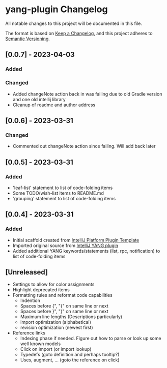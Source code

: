 <!-- Keep a Changelog guide -> https://keepachangelog.com -->

# yang-plugin Changelog

All notable changes to this project will be documented in this file.

The format is based on [Keep a Changelog](https://keepachangelog.com/en/1.0.0/),
and this project adheres to [Semantic Versioning](https://semver.org/spec/v2.0.0.html).


## [0.0.7] - 2023-04-03
### Added

### Changed
- Added changeNote action back in was failing due to old Gradle version and one old intellij library
- Cleanup of readme and author address


## [0.0.6] - 2023-03-31
### Changed
- Commented out changeNote action since failing.  Will add back later


## [0.0.5] - 2023-03-31
### Added
- 'leaf-list' statement to list of code-folding items
- Some TODO/wish-list items to README.md
- 'grouping' statement to list of code-folding items


## [0.0.4] - 2023-03-31
### Added
- Initial scaffold created from [IntelliJ Platform Plugin Template](https://github.com/JetBrains/intellij-platform-plugin-template)
- Imported original source from [IntelliJ YANG plugin](https://github.com/kvakvs/intellij-yang)
- Added additional YANG keywords/statements (list, rpc, notification) to list of code-folding items


<!-- The following are future/wish-list features -->
## [Unreleased]
- Settings to allow for color assignments
- Highlight deprecated items
- Formatting rules and reformat code capabilities
    - Indention
    - Spaces before {", "{" on same line or next
    - Spaces before }", "}" on same line or next
    - Maximum line lengths (Descriptions particularly)
    - import optimization (alphabetical)
    - revision optimization (newest first)
- Reference links
    - Indexing phase if needed. Figure out how to parse or look up some well known models
    - Click on import (or import lookup)
    - Typedefs  (goto definition and perhaps tooltip?)
    - Uses, augment, ... (goto the reference on click)